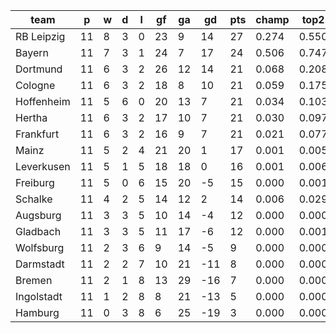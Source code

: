 |    team    | p  | w | d | l | gf | ga | gd  | pts | champ | top2  | top3  | top4  |  5-7  | bot4  | bot3  | bot2  |
|------------|----|---|---|---|----|----|-----|-----|-------|-------|-------|-------|-------|-------|-------|-------|
| RB Leipzig | 11 | 8 | 3 | 0 | 23 |  9 |  14 |  27 | 0.274 | 0.550 | 0.723 | 0.830 | 0.144 | 0.000 | 0.000 | 0.000|
| Bayern     | 11 | 7 | 3 | 1 | 24 |  7 |  17 |  24 | 0.506 | 0.747 | 0.868 | 0.933 | 0.060 | 0.000 | 0.000 | 0.000|
| Dortmund   | 11 | 6 | 3 | 2 | 26 | 12 |  14 |  21 | 0.068 | 0.208 | 0.375 | 0.535 | 0.337 | 0.000 | 0.000 | 0.000|
| Cologne    | 11 | 6 | 3 | 2 | 18 |  8 |  10 |  21 | 0.059 | 0.175 | 0.328 | 0.484 | 0.351 | 0.000 | 0.000 | 0.000|
| Hoffenheim | 11 | 5 | 6 | 0 | 20 | 13 |   7 |  21 | 0.034 | 0.103 | 0.215 | 0.347 | 0.407 | 0.001 | 0.000 | 0.000|
| Hertha     | 11 | 6 | 3 | 2 | 17 | 10 |   7 |  21 | 0.030 | 0.097 | 0.210 | 0.340 | 0.398 | 0.000 | 0.000 | 0.000|
| Frankfurt  | 11 | 6 | 3 | 2 | 16 |  9 |   7 |  21 | 0.021 | 0.077 | 0.164 | 0.287 | 0.415 | 0.001 | 0.000 | 0.000|
| Mainz      | 11 | 5 | 2 | 4 | 21 | 20 |   1 |  17 | 0.001 | 0.005 | 0.017 | 0.035 | 0.168 | 0.029 | 0.010 | 0.002|
| Leverkusen | 11 | 5 | 1 | 5 | 18 | 18 |   0 |  16 | 0.001 | 0.006 | 0.020 | 0.046 | 0.205 | 0.023 | 0.008 | 0.003|
| Freiburg   | 11 | 5 | 0 | 6 | 15 | 20 |  -5 |  15 | 0.000 | 0.001 | 0.003 | 0.009 | 0.070 | 0.101 | 0.045 | 0.015|
| Schalke    | 11 | 4 | 2 | 5 | 14 | 12 |   2 |  14 | 0.006 | 0.029 | 0.075 | 0.146 | 0.347 | 0.005 | 0.002 | 0.001|
| Augsburg   | 11 | 3 | 3 | 5 | 10 | 14 |  -4 |  12 | 0.000 | 0.000 | 0.001 | 0.002 | 0.027 | 0.201 | 0.100 | 0.042|
| Gladbach   | 11 | 3 | 3 | 5 | 11 | 17 |  -6 |  12 | 0.000 | 0.001 | 0.002 | 0.007 | 0.057 | 0.121 | 0.055 | 0.021|
| Wolfsburg  | 11 | 2 | 3 | 6 |  9 | 14 |  -5 |   9 | 0.000 | 0.000 | 0.000 | 0.000 | 0.011 | 0.367 | 0.209 | 0.095|
| Darmstadt  | 11 | 2 | 2 | 7 | 10 | 21 | -11 |   8 | 0.000 | 0.000 | 0.000 | 0.000 | 0.002 | 0.641 | 0.446 | 0.247|
| Bremen     | 11 | 2 | 1 | 8 | 13 | 29 | -16 |   7 | 0.000 | 0.000 | 0.000 | 0.000 | 0.000 | 0.819 | 0.678 | 0.481|
| Ingolstadt | 11 | 1 | 2 | 8 |  8 | 21 | -13 |   5 | 0.000 | 0.000 | 0.000 | 0.000 | 0.001 | 0.781 | 0.619 | 0.413|
| Hamburg    | 11 | 0 | 3 | 8 |  6 | 25 | -19 |   3 | 0.000 | 0.000 | 0.000 | 0.000 | 0.000 | 0.911 | 0.828 | 0.680|
